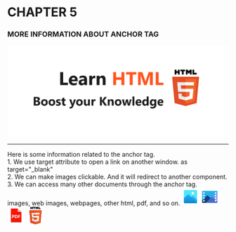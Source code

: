 # CHAPTER 5
### MORE INFORMATION ABOUT ANCHOR TAG
![Banner](https://github.com/Ninja-Vikash/Assets/blob/main/HTML%20Assets/HTML.png)
<hr>
Here is some information related to the anchor tag.
<br>
1. We use target attribute to open a link on another window. as <br>
target="_blank"
<br>
2. We can make images clickable. And it will redirect to another component.
<br>
3. We can access many other documents through the anchor tag. <br>
images, web images, webpages, other html, pdf, and so on.

<img src="https://github.com/Ninja-Vikash/Assets/blob/main/Asset%20Icon/image.png" height="40px" />
<img src="https://github.com/Ninja-Vikash/Assets/blob/main/Asset%20Icon/video.png" height="40px" />
<img src="https://github.com/Ninja-Vikash/Assets/blob/main/Asset%20Icon/pdf.png" height="40px" />
<img src="https://github.com/Ninja-Vikash/Assets/blob/main/Asset%20Icon/htmllogo.png" height="40px" />
